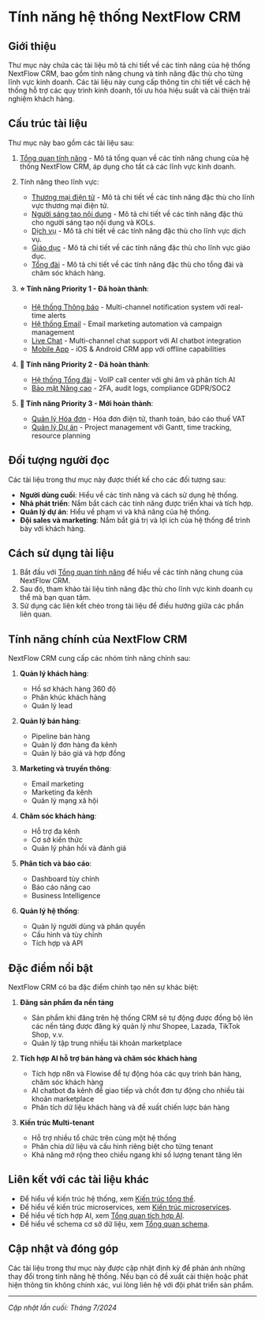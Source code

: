 # Tính năng hệ thống NextFlow CRM

## Giới thiệu

Thư mục này chứa các tài liệu mô tả chi tiết về các tính năng của hệ thống NextFlow CRM, bao gồm tính năng chung và tính năng đặc thù cho từng lĩnh vực kinh doanh. Các tài liệu này cung cấp thông tin chi tiết về cách hệ thống hỗ trợ các quy trình kinh doanh, tối ưu hóa hiệu suất và cải thiện trải nghiệm khách hàng.

## Cấu trúc tài liệu

Thư mục này bao gồm các tài liệu sau:

1. [Tổng quan tính năng](./tong-quan-tinh-nang.md) - Mô tả tổng quan về các tính năng chung của hệ thống NextFlow CRM, áp dụng cho tất cả các lĩnh vực kinh doanh.

2. Tính năng theo lĩnh vực:
   - [Thương mại điện tử](./thuong-mai-dien-tu/tong-quan.md) - Mô tả chi tiết về các tính năng đặc thù cho lĩnh vực thương mại điện tử.
   - [Người sáng tạo nội dung](./nguoi-sang-tao/tong-quan.md) - Mô tả chi tiết về các tính năng đặc thù cho người sáng tạo nội dung và KOLs.
   - [Dịch vụ](./dich-vu/tong-quan.md) - Mô tả chi tiết về các tính năng đặc thù cho lĩnh vực dịch vụ.
   - [Giáo dục](./giao-duc/tong-quan.md) - Mô tả chi tiết về các tính năng đặc thù cho lĩnh vực giáo dục.
   - [Tổng đài](./tong-dai/tong-quan.md) - Mô tả chi tiết về các tính năng đặc thù cho tổng đài và chăm sóc khách hàng.

3. **⭐ Tính năng Priority 1 - Đã hoàn thành**:
   - [Hệ thống Thông báo](./thong-bao/tong-quan.md) - Multi-channel notification system với real-time alerts
   - [Hệ thống Email](./email-system/tong-quan.md) - Email marketing automation và campaign management
   - [Live Chat](./live-chat/tong-quan.md) - Multi-channel chat support với AI chatbot integration
   - [Mobile App](./mobile-app/tong-quan.md) - iOS & Android CRM app với offline capabilities

4. **🚀 Tính năng Priority 2 - Đã hoàn thành**:
   - [Hệ thống Tổng đài](./call-center/tong-quan.md) - VoIP call center với ghi âm và phân tích AI
   - [Bảo mật Nâng cao](./advanced-security/tong-quan.md) - 2FA, audit logs, compliance GDPR/SOC2

5. **💼 Tính năng Priority 3 - Mới hoàn thành**:
   - [Quản lý Hóa đơn](./invoice-management/tong-quan.md) - Hóa đơn điện tử, thanh toán, báo cáo thuế VAT
   - [Quản lý Dự án](./project-management/tong-quan.md) - Project management với Gantt, time tracking, resource planning

## Đối tượng người đọc

Các tài liệu trong thư mục này được thiết kế cho các đối tượng sau:

- **Người dùng cuối**: Hiểu về các tính năng và cách sử dụng hệ thống.
- **Nhà phát triển**: Nắm bắt cách các tính năng được triển khai và tích hợp.
- **Quản lý dự án**: Hiểu về phạm vi và khả năng của hệ thống.
- **Đội sales và marketing**: Nắm bắt giá trị và lợi ích của hệ thống để trình bày với khách hàng.

## Cách sử dụng tài liệu

1. Bắt đầu với [Tổng quan tính năng](./tong-quan-tinh-nang.md) để hiểu về các tính năng chung của NextFlow CRM.
2. Sau đó, tham khảo tài liệu tính năng đặc thù cho lĩnh vực kinh doanh cụ thể mà bạn quan tâm.
3. Sử dụng các liên kết chéo trong tài liệu để điều hướng giữa các phần liên quan.

## Tính năng chính của NextFlow CRM

NextFlow CRM cung cấp các nhóm tính năng chính sau:

1. **Quản lý khách hàng**:
   - Hồ sơ khách hàng 360 độ
   - Phân khúc khách hàng
   - Quản lý lead

2. **Quản lý bán hàng**:
   - Pipeline bán hàng
   - Quản lý đơn hàng đa kênh
   - Quản lý báo giá và hợp đồng

3. **Marketing và truyền thông**:
   - Email marketing
   - Marketing đa kênh
   - Quản lý mạng xã hội

4. **Chăm sóc khách hàng**:
   - Hỗ trợ đa kênh
   - Cơ sở kiến thức
   - Quản lý phản hồi và đánh giá

5. **Phân tích và báo cáo**:
   - Dashboard tùy chỉnh
   - Báo cáo nâng cao
   - Business Intelligence

6. **Quản lý hệ thống**:
   - Quản lý người dùng và phân quyền
   - Cấu hình và tùy chỉnh
   - Tích hợp và API

## Đặc điểm nổi bật

NextFlow CRM có ba đặc điểm chính tạo nên sự khác biệt:

1. **Đăng sản phẩm đa nền tảng**
   - Sản phẩm khi đăng trên hệ thống CRM sẽ tự động được đồng bộ lên các nền tảng được đăng ký quản lý như Shopee, Lazada, TikTok Shop, v.v.
   - Quản lý tập trung nhiều tài khoản marketplace

2. **Tích hợp AI hỗ trợ bán hàng và chăm sóc khách hàng**
   - Tích hợp n8n và Flowise để tự động hóa các quy trình bán hàng, chăm sóc khách hàng
   - AI chatbot đa kênh để giao tiếp và chốt đơn tự động cho nhiều tài khoản marketplace
   - Phân tích dữ liệu khách hàng và đề xuất chiến lược bán hàng

3. **Kiến trúc Multi-tenant**
   - Hỗ trợ nhiều tổ chức trên cùng một hệ thống
   - Phân chia dữ liệu và cấu hình riêng biệt cho từng tenant
   - Khả năng mở rộng theo chiều ngang khi số lượng tenant tăng lên

## Liên kết với các tài liệu khác

- Để hiểu về kiến trúc hệ thống, xem [Kiến trúc tổng thể](../02-kien-truc/kien-truc-tong-the.md).
- Để hiểu về kiến trúc microservices, xem [Kiến trúc microservices](../02-kien-truc/kien-truc-microservices.md).
- Để hiểu về tích hợp AI, xem [Tổng quan tích hợp AI](../04-ai-integration/tong-quan-ai.md).
- Để hiểu về schema cơ sở dữ liệu, xem [Tổng quan schema](../05-schema/tong-quan-schema.md).

## Cập nhật và đóng góp

Các tài liệu trong thư mục này được cập nhật định kỳ để phản ánh những thay đổi trong tính năng hệ thống. Nếu bạn có đề xuất cải thiện hoặc phát hiện thông tin không chính xác, vui lòng liên hệ với đội phát triển sản phẩm.

---

*Cập nhật lần cuối: Tháng 7/2024*
